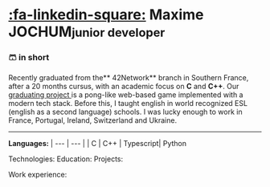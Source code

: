 # [:fa-linkedin-square:](https://www.linkedin.com/in/maxime-jochum/) Maxime JOCHUM<small>junior developer</small>

### 🩳 in short 
Recently graduated from the** 42Network** branch in Southern France, after a 20 months cursus, with an academic focus on **C** and **C++**.
Our [graduating project ](#soon)is a pong-like web-based game implemented with a modern tech stack.
Before this, I taught english in world recognized ESL (english as a second language) schools.
I was lucky enough to work in France, Portugal, Ireland, Switzerland and Ukraine.

------------
**Languages:** 
| ---      | ---       |
| C | C++ | Typescript| Python


Technologies:
Education:
Projects:

Work experience:
